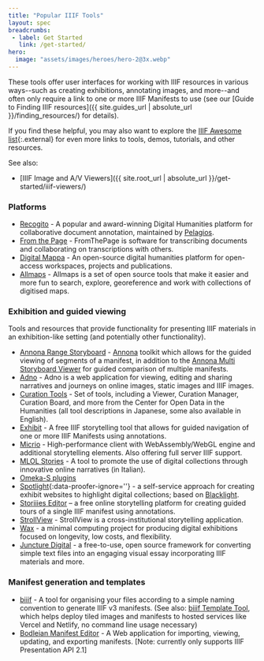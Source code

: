```yaml
---
title: "Popular IIIF Tools"
layout: spec
breadcrumbs:
 - label: Get Started
   link: /get-started/
hero:
  image: "assets/images/heroes/hero-2@3x.webp"
---
```


These tools offer user interfaces for working with IIIF resources in various ways--such as creating exhibitions, annotating images, and more--and often only require a link to one or more IIIF Manifests to use (see our [Guide to Finding IIIF resources]({{ site.guides_url | absolute_url }}/finding_resources/) for details).

If you find these helpful, you may also want to explore the [IIIF Awesome list][awesome]{:.external} for even more links to tools, demos, tutorials, and other resources.

See also:
- [IIIF Image and A/V Viewers]({{ site.root_url | absolute_url }}/get-started/iiif-viewers/)


### Platforms 

- [Recogito](https://recogito.pelagios.org/) - A popular and award-winning Digital Humanities platform for collaborative document annotation, maintained by [Pelagios](https://pelagios.org/).
- [From the Page](https://fromthepage.com/) - FromThePage is software for transcribing documents and collaborating on transcriptions with others.
- [Digital Mappa](https://www.digitalmappa.org/) - An open-source digital humanities platform for open-access workspaces, projects and publications.
- [Allmaps](https://allmaps.org/) - Allmaps is a set of open source tools that make it easier and more fun to search, explore, georeference and work with collections of digitised maps.

### Exhibition and guided viewing

Tools and resources that provide functionality for presenting IIIF materials in an exhibition-like setting (and potentially other functionality).

- [Annona Range Storyboard](https://ncsu-libraries.github.io/annona/range/) - [Annona](https://ncsu-libraries.github.io/annona/) toolkit which allows for the guided viewing of segments of a manifest, in addition to the [Annona Multi Storyboard Viewer](https://ncsu-libraries.github.io/annona/multistoryboard/) for guided comparison of multiple manifests.
- [Adno](https://adno.app/en/) - Adno is a web application for viewing, editing and sharing narratives and journeys on online images, static images and IIIF images.
- [Curation Tools](http://codh.rois.ac.jp/software/) - Set of tools, including a Viewer, Curation Manager, Curation Board, and more from the Center for Open Data in the Humanities (all tool descriptions in Japanese, some also available in English).
- [Exhibit](https://exhibit.so/) - A free IIIF storytelling tool that allows for guided navigation of one or more IIIF Manifests using annotations.  
- [Micrio](https://micr.io/iiif) - High-performance client with WebAssembly/WebGL engine and additional storytelling elements. Also offering full server IIIF support.
- [MLOL Stories](https://iiif.medialibrary.it/stories/) - A tool to promote the use of digital collections through innovative online narratives (in Italian).
- [Omeka-S plugins](https://omeka.org/s/modules/IiifServer/)
- [Spotlight](http://spotlight.projectblacklight.org/){:data-proofer-ignore=''} - a self-service approach for creating exhibit websites to highlight digital collections; based on [Blacklight](http://projectblacklight.org/).
- [Storiiies Editor](https://storiiies-editor.cogapp.com/) – a free online storytelling platform for creating guided tours of a single IIIF manifest using annotations.
- [StrollView](https://seige.digital/en/strollview/) - StrollView is a cross-institutional storytelling application.
- [Wax](https://minicomp.github.io/wax/) - a minimal computing project for producing digital exhibitions focused on longevity, low costs, and flexibility.
- [Juncture Digital](https://juncture-digital.org/) - a free-to-use, open source framework for converting simple text files into an engaging visual essay incorporating IIIF materials and more.

### Manifest generation and templates

- [biiif](https://github.com/edsilv/biiif/) - A tool for organising your files according to a simple naming convention to generate IIIF v3 manifests. (See also: [biiif Template Tool](https://github.com/iiif-commons/biiif-template), which helps deploy tiled images and manifests to hosted services like Vercel and Netlify, no command line usage necessary)
- [Bodleian Manifest Editor](https://digital.bodleian.ox.ac.uk/manifest-editor/) - A Web application for importing, viewing, updating, and exporting manifests. [Note: currently only supports IIIF Presentation API 2.1]


<!-- ### Recent community tools

{% for example in site.data.recent_tools %}
- [{{example.name}}]({{example.url}}){%if example.creators%} by {{example.creators}}{% endif %} - {{example.description}} {%if example.demo%}(<a href="{{example.demo}}">Demo</a>){% endif %} {%if example.github%}(<a href="{{example.github}}">Github</a>){% endif %}
{% endfor %}
 -->

 [awesome]: https://github.com/IIIF/awesome-iiif
